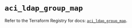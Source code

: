 # `aci_ldap_group_map`

Refer to the Terraform Registry for docs: [`aci_ldap_group_map`](https://registry.terraform.io/providers/ciscodevnet/aci/2.17.0/docs/resources/ldap_group_map).
